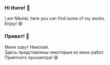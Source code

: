 ### Hi there! 👋 
I am Nikolai, 
here you can find some of my works. \
Enjoy! 😄

### Привет! 👋 
Меня зовут Николай. \
Здесь представлены некоторые из моих работ. \
Приятного просмотра! 😄